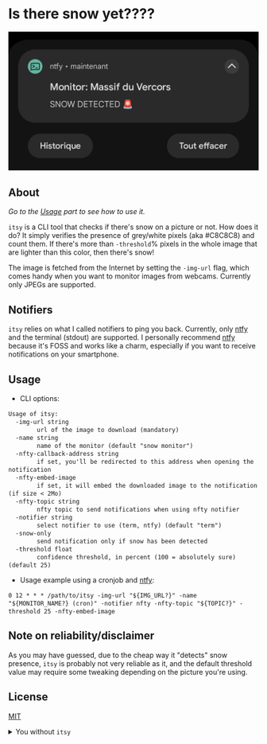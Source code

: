 # Is there snow yet????

![](docs/nfty-notification.png)

## About

_Go to the [Usage](#usage) part to see how to use it._

`itsy` is a CLI tool that checks if there's snow on a picture or not. How does it do? It simply verifies the presence of grey/white pixels (aka #C8C8C8) and count them. If there's more than `-threshold`% pixels in the whole image that are lighter than this color, then there's snow!

The image is fetched from the Internet by setting the `-img-url` flag, which comes handy when you want to monitor images from webcams. Currently only JPEGs are supported.

## Notifiers

`itsy` relies on what I called notifiers to ping you back. Currently, only [ntfy](https://ntfy.sh/) and the terminal (stdout) are supported. I personally recommend [ntfy](https://ntfy.sh/) because it's FOSS and works like a charm, especially if you want to receive notifications on your smartphone.

## Usage

* CLI options:

```
Usage of itsy:
  -img-url string
        url of the image to download (mandatory)
  -name string
        name of the monitor (default "snow monitor")
  -nfty-callback-address string
        if set, you'll be redirected to this address when opening the notification
  -nfty-embed-image
        if set, it will embed the downloaded image to the notification (if size < 2Mo)
  -nfty-topic string
        nfty topic to send notifications when using nfty notifier
  -notifier string
        select notifier to use (term, ntfy) (default "term")
  -snow-only
        send notification only if snow has been detected
  -threshold float
        confidence threshold, in percent (100 = absolutely sure) (default 25)
```

* Usage example using a cronjob and [ntfy](https://ntfy.sh/):

```
0 12 * * * /path/to/itsy -img-url "${IMG_URL?}" -name "${MONITOR_NAME?} (cron)" -notifier nfty -nfty-topic "${TOPIC?}" -threshold 25 -nfty-embed-image
```

## Note on reliability/disclaimer

As you may have guessed, due to the cheap way it "detects" snow presence, `itsy` is probably not very reliable as it, and the default threshold value may require some tweaking depending on the picture you're using.

## License

[MIT](https://choosealicense.com/licenses/mit/)

<details><summary>You without <code>itsy</code></summary>

[![](https://i.redd.it/hdznyjjb5ma31.jpg)](https://www.reddit.com/r/skiing/comments/cdtk89/waiting_for_winter_oc/)

</details>
